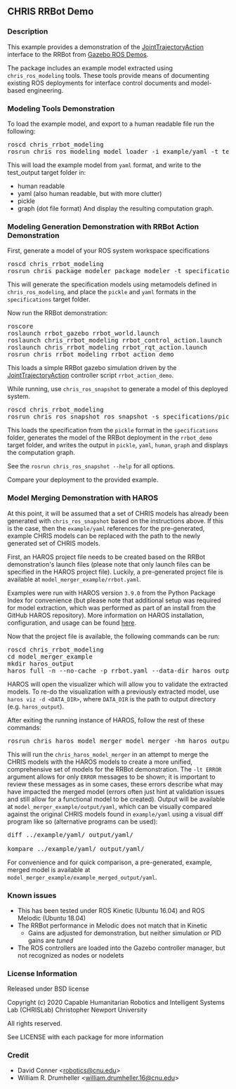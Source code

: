 ## CHRIS RRBot Demo

### Description

This example provides a demonstration of the [JointTrajectoryAction](http://wiki.ros.org/joint_trajectory_action)
interface to the RRBot from [Gazebo ROS Demos](https://github.com/ros-simulation/gazebo_ros_demos).

The package includes an example model extracted using `chris_ros_modeling` tools.
These tools provide means of documenting existing ROS deployments for interface control
documents and model-based engineering.

### Modeling Tools Demonstration

To load the example model, and export to a human readable file run the following:

<pre>
roscd chris_rrbot_modeling
rosrun chris_ros_modeling model_loader -i example/yaml -t test_output --human human -y yaml -p pickle -g graph -d
</pre>

This will load the example model from `yaml` format, and write to the test_output target folder in:
 * human readable
 * yaml (also human readable, but with more clutter)
 * pickle
 * graph (dot file format)
 And display the resulting computation graph.


### Modeling Generation Demonstration with RRBot Action Demonstration

First, generate a model of your ROS system workspace specifications
<pre>
roscd chris_rrbot_modeling
rosrun chris_package_modeler package_modeler -t specifications --base rrbot_demo
</pre>
This will generate the specification models using metamodels defined in `chris_ros_modeling`, and
place the `pickle` and `yaml` formats in the `specifications` target folder.


Now run the RRBot demonstration:
<pre>
roscore
roslaunch rrbot_gazebo rrbot_world.launch
roslaunch chris_rrbot_modeling rrbot_control_action.launch
roslaunch chris_rrbot_modeling rrbot_rqt_action.launch
rosrun chris_rrbot_modeling rrbot_action_demo
</pre>

This loads a simple RRBot gazebo simulation driven by the
[JointTrajectoryAction](http://wiki.ros.org/joint_trajectory_action) controller script `rrbot_action_demo`.

While running, use `chris_ros_snapshot` to generate a model of this deployed system.
<pre>
roscd chris_rrbot_modeling
rosrun chris_ros_snapshot ros_snapshot -s specifications/pickle -t rrbot_demo -d --graph graph --base rrbot_demo --human human --yaml yaml --pickle pickle
</pre>

This loads the specification from the `pickle` format in the `specifications` folder,
generates the model of the  RRBot deployment in the `rrbot_demo` target folder,
and writes the output in `pickle`, `yaml`, `human`, `graph` and displays the computation graph.

See the `rosrun chris_ros_snapshot --help` for all options.

Compare your deployment to the provided example.


### Model Merging Demonstration with HAROS

At this point, it will be assumed that a set of CHRIS models has already been generated with `chris_ros_snapshot`
based on the instructions above.
If this is the case, then the `example/yaml` references for the pre-generated, example CHRIS models
can be replaced with the path to the newly generated set of CHRIS models.

First, an HAROS project file needs to be created based on the RRBot demonstration's launch files (please note that
only launch files can be specified in the HAROS project file).
Luckily, a pre-generated project file is available at `model_merger_example/rrbot.yaml`.

Examples were run with HAROS version `3.9.0` from the Python Package Index for convenience (but please note that
additional setup was required for model extraction, which was performed as part of an install from the GitHub HAROS
repository).
More information on HAROS installation, configuration, and usage can be found
[here](../chris_haros_model_merger/doc/haros_install_investigation.md).

Now that the project file is available, the following commands can be run:

<pre>
roscd chris_rrbot_modeling
cd model_merger_example
mkdir haros_output
haros full -n --no-cache -p rrbot.yaml --data-dir haros_output
</pre>

HAROS will open the visualizer which will allow you to validate the extracted models.
To re-do the visualization with a previously extracted model, use `haros viz -d <DATA_DIR>`,
where `DATA_DIR` is the path to output directory (e.g. `haros_output`).

After exiting the running instance of HAROS, follow the rest of these commands:

<pre>
rosrun chris_haros_model_merger model_merger -hm haros_output -cm ../example/yaml -lt ERROR
</pre>

This will run the `chris_haros_model_merger` in an attempt to merge the CHRIS models with the HAROS models to create
a more unified, comprehensive set of models for the RRBot demonstration.
The `-lt ERROR` argument allows for only `ERROR` messages to be shown; it is important
to review these messages as in some cases, these errors describe what may have
impacted the merged model (errors often just hint at validation issues and
still allow for a functional model to be created).
Output will be available at `model_merger_example/output/yaml`, which can be visually compared against the original
CHRIS models found in `example/yaml` using a visual diff program like so (alternative programs can be used):

<pre>
diff ../example/yaml/ output/yaml/

kompare ../example/yaml/ output/yaml/
</pre>

For convenience and for quick comparison, a pre-generated, example, merged model is available at
`model_merger_example/example_merged_output/yaml`.


### Known issues

  * This has been tested under ROS Kinetic (Ubuntu 16.04) and ROS Melodic (Ubuntu 18.04)
  * The RRBot performance in Melodic does not match that in Kinetic
    * Gains are adjusted for demonstration, but neither simulation or PID gains are *tuned*
  * The ROS controllers are loaded into the Gazebo controller manager, but not recognized as nodes or nodelets

### License Information

Released under BSD license

Copyright (c) 2020
Capable Humanitarian Robotics and Intelligent Systems Lab (CHRISLab)
Christopher Newport University

All rights reserved.

See LICENSE with each package for more information

### Credit

- David Conner <[robotics@cnu.edu](mailto:robotics@cnu.edu)>
- William R. Drumheller <[william.drumheller.16@cnu.edu](mailto:william.drumheller.16@cnu.edu)>
